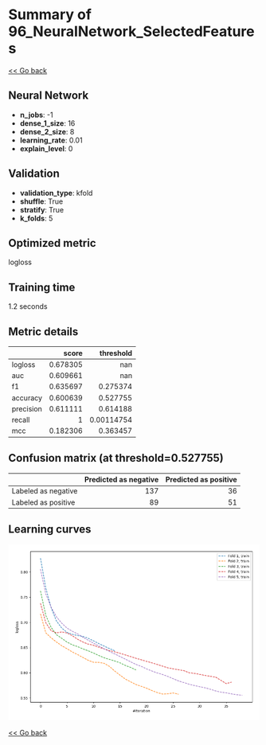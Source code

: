 # Summary of 96_NeuralNetwork_SelectedFeatures

[<< Go back](../README.md)


## Neural Network
- **n_jobs**: -1
- **dense_1_size**: 16
- **dense_2_size**: 8
- **learning_rate**: 0.01
- **explain_level**: 0

## Validation
 - **validation_type**: kfold
 - **shuffle**: True
 - **stratify**: True
 - **k_folds**: 5

## Optimized metric
logloss

## Training time

1.2 seconds

## Metric details
|           |    score |    threshold |
|:----------|---------:|-------------:|
| logloss   | 0.678305 | nan          |
| auc       | 0.609661 | nan          |
| f1        | 0.635697 |   0.275374   |
| accuracy  | 0.600639 |   0.527755   |
| precision | 0.611111 |   0.614188   |
| recall    | 1        |   0.00114754 |
| mcc       | 0.182306 |   0.363457   |


## Confusion matrix (at threshold=0.527755)
|                     |   Predicted as negative |   Predicted as positive |
|:--------------------|------------------------:|------------------------:|
| Labeled as negative |                     137 |                      36 |
| Labeled as positive |                      89 |                      51 |

## Learning curves
![Learning curves](learning_curves.png)

[<< Go back](../README.md)
